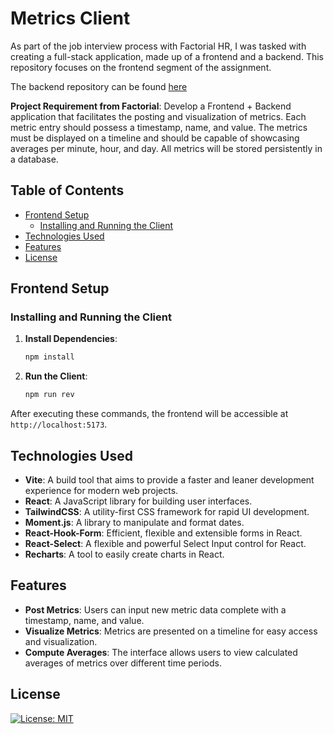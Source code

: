 # Metrics Client

As part of the job interview process with Factorial HR, I was tasked with creating a full-stack application, made up of a frontend and a backend. This repository focuses on the frontend segment of the assignment.

The backend repository can be found [here](https://github.com/michaelito80us/metrics-api)

**Project Requirement from Factorial**:
Develop a Frontend + Backend application that facilitates the posting and visualization of metrics. Each metric entry should possess a timestamp, name, and value. The metrics must be displayed on a timeline and should be capable of showcasing averages per minute, hour, and day. All metrics will be stored persistently in a database.

## Table of Contents

- [Frontend Setup](#frontend-setup)
  - [Installing and Running the Client](#installing-and-running-the-client)
- [Technologies Used](#technologies-used)
- [Features](#features)
- [License](#license)

## Frontend Setup

### Installing and Running the Client

1. **Install Dependencies**:

   ```bash
   npm install
   ```

2. **Run the Client**:
   ```bash
   npm run rev
   ```

After executing these commands, the frontend will be accessible at `http://localhost:5173`.

## Technologies Used

- **Vite**: A build tool that aims to provide a faster and leaner development experience for modern web projects.
- **React**: A JavaScript library for building user interfaces.
- **TailwindCSS**: A utility-first CSS framework for rapid UI development.
- **Moment.js**: A library to manipulate and format dates.
- **React-Hook-Form**: Efficient, flexible and extensible forms in React.
- **React-Select**: A flexible and powerful Select Input control for React.
- **Recharts**: A tool to easily create charts in React.

## Features

- **Post Metrics**: Users can input new metric data complete with a timestamp, name, and value.
- **Visualize Metrics**: Metrics are presented on a timeline for easy access and visualization.
- **Compute Averages**: The interface allows users to view calculated averages of metrics over different time periods.

## License

[![License: MIT](https://img.shields.io/badge/License-MIT-yellow.svg)](https://opensource.org/licenses/MIT)
